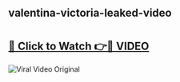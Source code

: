 ## valentina-victoria-leaked-video 

# <h2><a href="http://freeplayer.one?title=valentina-victoria-leaked-video&ref=21J">🔗 Click to Watch 👉🔴 VIDEO</a></h2>

<a href="http://freeplayer.one?title=valentina-victoria-leaked-video&ref=21J" rel="nofollow" data-target="animated-image.originalLink"><img src="https://i.ibb.co.com/xMMVF88/686577567.gif" alt="Viral Video Original" style="max-width: 100%; display: inline-block;" data-target="animated-image.originalImage"></a>

